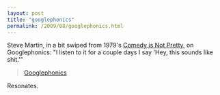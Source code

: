 ```yaml
---
layout: post
title: "googlephonics"
permalink: /2009/08/googlephonics.html
---
```


Steve Martin, in a bit swiped from 1979's [Comedy is Not Pretty](http://www.amazon.com/gp/product/B001CBW1BC?ie=UTF8&tag=statingtheobviou&linkCode=as2&camp=1789&creative=390957&creativeASIN=B001CBW1BC), on Googlephonics: "I listen to it for a couple days I say 'Hey, this sounds like shit.'"

> [Googlephonics](http://sippey.typepad.com/files/googlephonics.mp3)

Resonates.